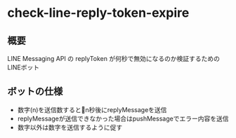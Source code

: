 # check-line-reply-token-expire

## 概要
LINE Messaging API の replyToken が何秒で無効になるのか検証するためのLINEボット

## ボットの仕様
- 数字(n)を送信数するとn秒後にreplyMessageを送信
- replyMessageが送信できなかった場合はpushMessageでエラー内容を送信
- 数字以外は数字を送信するように促す
